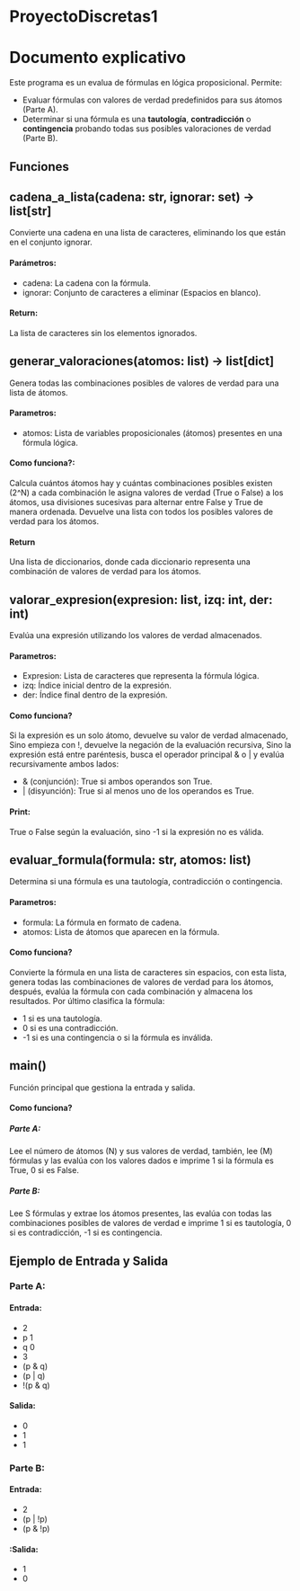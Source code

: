 # ProyectoDiscretas1

# Documento explicativo 

Este programa es un evalua de fórmulas en lógica proposicional. Permite:
- Evaluar fórmulas con valores de verdad predefinidos para sus átomos (Parte A).
- Determinar si una fórmula es una **tautología**, **contradicción** o **contingencia** probando todas sus posibles valoraciones de verdad (Parte B).

## Funciones

## **cadena_a_lista(cadena: str, ignorar: set) -> list[str]**
Convierte una cadena en una lista de caracteres, eliminando los que están en el conjunto ignorar.

#### Parámetros:
- cadena: La cadena con la fórmula.
- ignorar: Conjunto de caracteres a eliminar (Espacios en blanco).

#### Return:
La lista de caracteres sin los elementos ignorados.

## **generar_valoraciones(atomos: list) -> list[dict]**
Genera todas las combinaciones posibles de valores de verdad para una lista de átomos.

#### Parametros:
- atomos: Lista de variables proposicionales (átomos) presentes en una fórmula lógica.

#### Como funciona?:
Calcula cuántos átomos hay y cuántas combinaciones posibles existen (2^N) a cada combinación le asigna valores de verdad (True o False) a los átomos, usa divisiones sucesivas para alternar entre False y True de manera ordenada. Devuelve una lista con todos los posibles valores de verdad para los átomos.

#### Return
Una lista de diccionarios, donde cada diccionario representa una combinación de valores de verdad para los átomos.


## **valorar_expresion(expresion: list, izq: int, der: int)**
Evalúa una expresión utilizando los valores de verdad almacenados.

#### Parametros:
- Expresion: Lista de caracteres que representa la fórmula lógica.
- izq: Índice inicial dentro de la expresión.
- der: Índice final dentro de la expresión.

#### Como funciona?
Si la expresión es un solo átomo, devuelve su valor de verdad almacenado, Sino empieza con !, devuelve la negación de la evaluación recursiva, Sino la expresión está entre paréntesis, busca el operador principal & o | y evalúa recursivamente ambos lados:
   - & (conjunción): True si ambos operandos son True.
   - | (disyunción): True si al menos uno de los operandos es True.

#### Print:
True o False según la evaluación, sino -1 si la expresión no es válida.


## **evaluar_formula(formula: str, atomos: list)**
Determina si una fórmula es una tautología, contradicción o contingencia.

#### Parametros:
- formula: La fórmula en formato de cadena.
- atomos: Lista de átomos que aparecen en la fórmula.

#### Como funciona?
Convierte la fórmula en una lista de caracteres sin espacios, con esta lista, genera todas las combinaciones de valores de verdad para los átomos, después, evalúa la fórmula con cada combinación y almacena los resultados. Por último clasifica la fórmula:
- 1 si es una tautología.
- 0 si es una contradicción.
- -1 si es una contingencia o si la fórmula es inválida.


## **main()**
Función principal que gestiona la entrada y salida.

#### Como funciona?
##### Parte A:
Lee el número de átomos (N) y sus valores de verdad, también, lee (M) fórmulas y las evalúa con los valores dados e imprime 1 si la fórmula es True, 0 si es False.

##### Parte B:
Lee S fórmulas y extrae los átomos presentes, las evalúa con todas las combinaciones posibles de valores de verdad e imprime 1 si es tautología, 0 si es contradicción, -1 si es contingencia.

## Ejemplo de Entrada y Salida

### Parte A:
#### Entrada:
- 2
- p 1
- q 0
- 3
- (p & q)
- (p | q)
- !(p & q)

#### Salida:
- 0
- 1
- 1

### Parte B:
#### Entrada:
- 2
- (p | !p)
- (p & !p)

#### :Salida:
- 1
- 0


